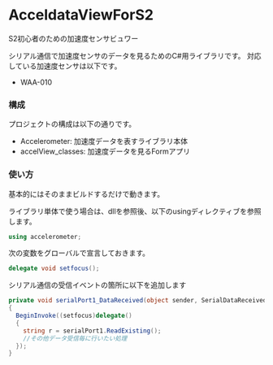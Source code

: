 # AcceldataViewForS2
S2初心者のための加速度センサビュワー

シリアル通信で加速度センサのデータを見るためのC#用ライブラリです。
対応している加速度センサは以下です。

* WAA-010

### 構成

プロジェクトの構成は以下の通りです。
* Accelerometer: 加速度データを表すライブラリ本体
* accelView_classes: 加速度データを見るFormアプリ

### 使い方
基本的にはそのままビルドするだけで動きます。

ライブラリ単体で使う場合は、dllを参照後、以下のusingディレクティブを参照します。

```csharp
using accelerometer;
```

次の変数をグローバルで宣言しておきます。

```csharp
delegate void setfocus();
```

シリアル通信の受信イベントの箇所に以下を追加します

```csharp
private void serialPort1_DataReceived(object sender, SerialDataReceivedEventArdgs e)
{
  BeginInvoke((setfocus)delegate()
  {
    string r = serialPort1.ReadExisting();
    //その他データ受信毎に行いたい処理
  });
}
```
